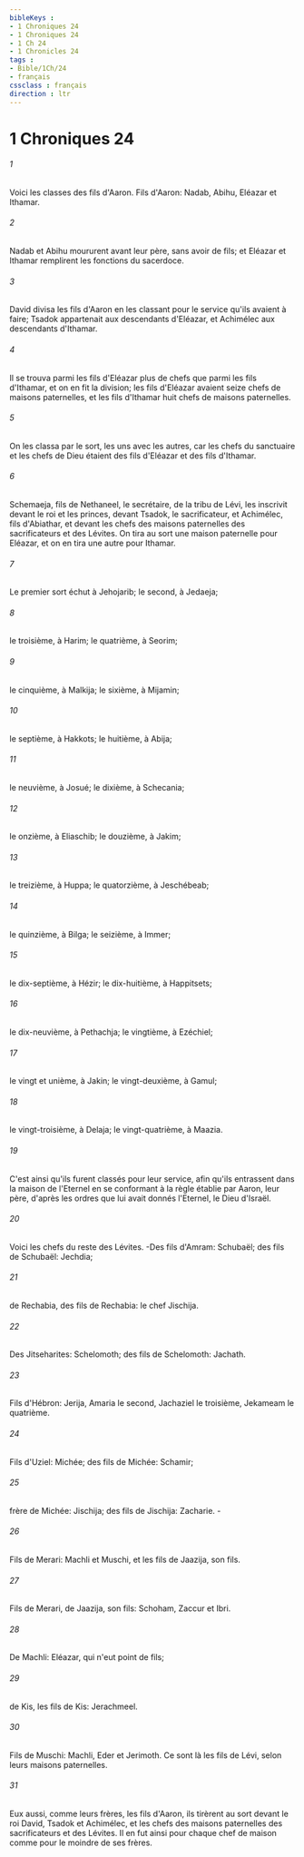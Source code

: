 ```yaml
---
bibleKeys : 
- 1 Chroniques 24
- 1 Chroniques 24
- 1 Ch 24
- 1 Chronicles 24
tags : 
- Bible/1Ch/24
- français
cssclass : français
direction : ltr
---
```


# 1 Chroniques 24

###### 1
Voici les classes des fils d'Aaron. Fils d'Aaron: Nadab, Abihu, Eléazar et Ithamar.
###### 2
Nadab et Abihu moururent avant leur père, sans avoir de fils; et Eléazar et Ithamar remplirent les fonctions du sacerdoce.
###### 3
David divisa les fils d'Aaron en les classant pour le service qu'ils avaient à faire; Tsadok appartenait aux descendants d'Eléazar, et Achimélec aux descendants d'Ithamar.
###### 4
Il se trouva parmi les fils d'Eléazar plus de chefs que parmi les fils d'Ithamar, et on en fit la division; les fils d'Eléazar avaient seize chefs de maisons paternelles, et les fils d'Ithamar huit chefs de maisons paternelles.
###### 5
On les classa par le sort, les uns avec les autres, car les chefs du sanctuaire et les chefs de Dieu étaient des fils d'Eléazar et des fils d'Ithamar.
###### 6
Schemaeja, fils de Nethaneel, le secrétaire, de la tribu de Lévi, les inscrivit devant le roi et les princes, devant Tsadok, le sacrificateur, et Achimélec, fils d'Abiathar, et devant les chefs des maisons paternelles des sacrificateurs et des Lévites. On tira au sort une maison paternelle pour Eléazar, et on en tira une autre pour Ithamar.
###### 7
Le premier sort échut à Jehojarib; le second, à Jedaeja;
###### 8
le troisième, à Harim; le quatrième, à Seorim;
###### 9
le cinquième, à Malkija; le sixième, à Mijamin;
###### 10
le septième, à Hakkots; le huitième, à Abija;
###### 11
le neuvième, à Josué; le dixième, à Schecania;
###### 12
le onzième, à Eliaschib; le douzième, à Jakim;
###### 13
le treizième, à Huppa; le quatorzième, à Jeschébeab;
###### 14
le quinzième, à Bilga; le seizième, à Immer;
###### 15
le dix-septième, à Hézir; le dix-huitième, à Happitsets;
###### 16
le dix-neuvième, à Pethachja; le vingtième, à Ezéchiel;
###### 17
le vingt et unième, à Jakin; le vingt-deuxième, à Gamul;
###### 18
le vingt-troisième, à Delaja; le vingt-quatrième, à Maazia.
###### 19
C'est ainsi qu'ils furent classés pour leur service, afin qu'ils entrassent dans la maison de l'Eternel en se conformant à la règle établie par Aaron, leur père, d'après les ordres que lui avait donnés l'Eternel, le Dieu d'Israël.
###### 20
Voici les chefs du reste des Lévites. -Des fils d'Amram: Schubaël; des fils de Schubaël: Jechdia;
###### 21
de Rechabia, des fils de Rechabia: le chef Jischija.
###### 22
Des Jitseharites: Schelomoth; des fils de Schelomoth: Jachath.
###### 23
Fils d'Hébron: Jerija, Amaria le second, Jachaziel le troisième, Jekameam le quatrième.
###### 24
Fils d'Uziel: Michée; des fils de Michée: Schamir;
###### 25
frère de Michée: Jischija; des fils de Jischija: Zacharie. -
###### 26
Fils de Merari: Machli et Muschi, et les fils de Jaazija, son fils.
###### 27
Fils de Merari, de Jaazija, son fils: Schoham, Zaccur et Ibri.
###### 28
De Machli: Eléazar, qui n'eut point de fils;
###### 29
de Kis, les fils de Kis: Jerachmeel.
###### 30
Fils de Muschi: Machli, Eder et Jerimoth. Ce sont là les fils de Lévi, selon leurs maisons paternelles.
###### 31
Eux aussi, comme leurs frères, les fils d'Aaron, ils tirèrent au sort devant le roi David, Tsadok et Achimélec, et les chefs des maisons paternelles des sacrificateurs et des Lévites. Il en fut ainsi pour chaque chef de maison comme pour le moindre de ses frères.
